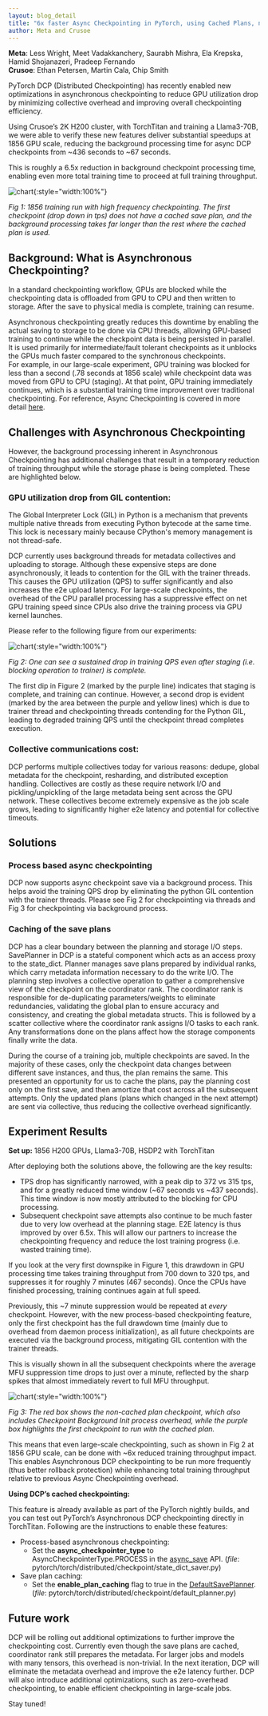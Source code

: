 ```yaml
---
layout: blog_detail
title: "6x faster Async Checkpointing in PyTorch, using Cached Plans, no GIL contention"
author: Meta and Crusoe
---
```


**Meta**: Less Wright, Meet Vadakkanchery, Saurabh Mishra, Ela Krepska, Hamid Shojanazeri, Pradeep Fernando  
**Crusoe**: Ethan Petersen, Martin Cala, Chip Smith

PyTorch DCP (Distributed Checkpointing) has recently enabled new optimizations in asynchronous checkpointing to reduce GPU utilization drop by minimizing collective overhead and improving overall checkpointing efficiency.

Using Crusoe’s 2K H200 cluster, with TorchTitan and training a Llama3-70B, we were able to verify these new features deliver substantial speedups at 1856 GPU scale, reducing the background processing time for async DCP checkpoints from ~436 seconds to ~67 seconds.

This is roughly a 6.5x reduction in background checkpoint processing time, enabling even more total training time to proceed at full training throughput.

![chart](/assets/images/6x-faster-async-checkpointing/fg1.png){:style="width:100%"}


*Fig 1: 1856 training run with high frequency checkpointing.  The first checkpoint (drop down in tps) does not have a cached save plan, and the background processing takes far longer than the rest where the cached plan is used.*


## Background:  What is Asynchronous Checkpointing?

In a standard checkpointing workflow, GPUs are blocked while the checkpointing data is offloaded from GPU to CPU and then written to storage.  After the save to physical media is complete, training can resume. 

Asynchronous checkpointing greatly reduces this downtime by enabling the actual saving to storage to be done via CPU threads, allowing GPU-based training to continue while the checkpoint data is being persisted in parallel. It is used primarily for intermediate/fault tolerant checkpoints as it unblocks the GPUs much faster compared to the synchronous checkpoints. \
For example, in our large-scale experiment, GPU training was blocked for less than a second (.78 seconds at 1856 scale) while checkpoint data was moved from GPU to CPU (staging). At that point, GPU training immediately continues, which is a substantial training time improvement over traditional checkpointing. For reference, Async Checkpointing is covered in more detail [here](https://pytorch.org/blog/reducing-checkpointing-times/). 


## Challenges with Asynchronous Checkpointing

However, the background processing inherent in Asynchronous Checkpointing has additional challenges that result in a temporary reduction of training throughput while the storage phase is being completed.  These are highlighted below.


### GPU utilization drop from GIL contention:

The Global Interpreter Lock (GIL) in Python is a mechanism that prevents multiple native threads from executing Python bytecode at the same time. This lock is necessary mainly because CPython's memory management is not thread-safe.

DCP currently uses background threads for metadata collectives and uploading to storage. Although these expensive steps are done asynchronously, it leads to contention for the GIL with the trainer threads. This causes the GPU utilization (QPS) to suffer significantly and also increases the e2e upload latency. For large-scale checkpoints, the overhead of the CPU parallel processing has a suppressive effect on net GPU training speed since CPUs also drive the training process via GPU kernel launches.  

Please refer to the following figure from our experiments:

![chart](/assets/images/6x-faster-async-checkpointing/fg2.png){:style="width:100%"}


*Fig 2: One can see a sustained drop in training QPS even after staging (i.e. blocking operation to trainer) is complete.*

The first dip in Figure 2 (marked by the purple line) indicates that staging is complete, and training can continue. However, a second drop is evident (marked by the area between the purple and yellow lines) which is due to trainer thread and checkpointing threads contending for the Python GIL, leading to degraded training QPS until the checkpoint thread completes execution.  


### Collective communications cost:

DCP performs multiple collectives today for various reasons: dedupe, global metadata for the checkpoint, resharding, and distributed exception handling. Collectives are costly as these require network I/O and pickling/unpickling of the large metadata being sent across the GPU network. These collectives become extremely expensive as the job scale grows, leading to significantly higher e2e latency and potential for collective timeouts.


## Solutions


### Process based async checkpointing

DCP now supports async checkpoint save via a background process. This helps avoid the training QPS drop by eliminating the python GIL contention with the trainer threads. Please see Fig 2 for checkpointing via threads and Fig 3 for checkpointing via background process.


### Caching of the save plans

DCP has a clear boundary between the planning and storage I/O steps. SavePlanner in DCP is a stateful component which acts as an access proxy to the state_dict. Planner manages save plans prepared by individual ranks, which carry metadata information necessary to do the write I/O. The planning step involves a collective operation to gather a comprehensive view of the checkpoint on the coordinator rank. The coordinator rank is responsible for de-duplicating parameters/weights to eliminate redundancies, validating the global plan to ensure accuracy and consistency, and creating the global metadata structs. This is followed by a scatter collective where the coordinator rank assigns I/O tasks to each rank.  Any transformations done on the plans affect how the storage components finally write the data.

During the course of a training job, multiple checkpoints are saved.  In the majority of these cases, only the checkpoint data changes between different save instances, and thus, the plan remains the same. This presented an opportunity for us to cache the plans, pay the planning cost only on the first save, and then amortize that cost across all the subsequent attempts. Only the updated plans (plans which changed in the next attempt) are sent via collective, thus reducing the collective overhead significantly.


## Experiment Results

**Set up:** 1856 H200 GPUs, Llama3-70B, HSDP2 with TorchTitan

After deploying both the solutions above, the following are the key results:

* TPS drop has significantly narrowed, with a peak dip to 372 vs 315 tps, and for a greatly reduced time window (~67 seconds vs ~437 seconds).  This time window is now mostly attributed to the blocking for CPU processing. 
* Subsequent checkpoint save attempts also continue to be much faster due to very low overhead at the planning stage. E2E latency is thus improved by over 6.5x. This will allow our partners to increase the checkpointing frequency and reduce the lost training progress (i.e. wasted training time). 

If you look at the very first downspike in Figure 1, this drawdown in GPU processing time takes training throughput from 700 down to 320 tps, and suppresses it for roughly 7 minutes (467 seconds).  Once the CPUs have finished processing, training continues again at full speed.  

Previously, this ~7 minute suppression would be repeated at *every* checkpoint.  However, with the new process-based checkpointing feature, only the first checkpoint has the full drawdown time (mainly due to overhead from daemon process initialization), as all future checkpoints are executed via the background process, mitigating GIL contention with the trainer threads.

This is visually shown in all the subsequent checkpoints where the average MFU suppression time drops to just over a minute, reflected by the sharp spikes that almost immediately revert to full MFU throughput. 


![chart](/assets/images/6x-faster-async-checkpointing/fg3.png){:style="width:100%"}


*Fig 3: The red box shows the non-cached plan checkpoint, which also includes Checkpoint Background Init process overhead, while the purple box highlights the first checkpoint to run with the cached plan.*

This means that even large-scale checkpointing, such as shown in Fig 2 at 1856 GPU scale, can be done with ~6x reduced training throughput impact.  This enables Asynchronous DCP checkpointing to be run more frequently (thus better rollback protection) while enhancing total training throughput relative to previous Async Checkpointing overhead. 

**Using DCP’s cached checkpointing:**

This feature is already available as part of the PyTorch nightly builds, and you can test out PyTorch’s Asynchronous DCP checkpointing directly in TorchTitan.  Following are the instructions to enable these features:

* Process-based asynchronous checkpointing: 
    * Set the **async_checkpointer_type** to AsyncCheckpointerType.PROCESS in the [async_save](https://github.com/pytorch/pytorch/blob/main/torch/distributed/checkpoint/state_dict_saver.py#L193) API.  (*file*: pytorch/torch/distributed/checkpoint/state_dict_saver.py)
* Save plan caching: 
    * Set the **enable_plan_caching** flag to true in the [DefaultSavePlanner](https://github.com/pytorch/pytorch/blob/main/torch/distributed/checkpoint/default_planner.py#L78C9-L78C28). (*file*:  pytorch/torch/distributed/checkpoint/default_planner.py)


## Future work

DCP will be rolling out additional optimizations to further improve the checkpointing cost. Currently even though the save plans are cached, coordinator rank still prepares the metadata. For larger jobs and models with many tensors, this overhead is non-trivial. In the next iteration, DCP will eliminate the metadata overhead and improve the e2e latency further. DCP will also introduce additional optimizations, such as zero-overhead checkpointing, to enable efficient checkpointing in large-scale jobs.

Stay tuned!
